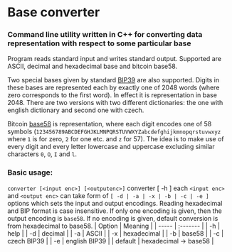 # Base converter
### Command line utility written in C++ for converting data representation with respect to some particular base
Program reads standard input and writes standard output. Supported are ASCII, decimal and hexadecimal base and bitcoin base58.

Two special bases given by standard [BIP39](https://github.com/bitcoin/bips/blob/master/bip-0039/bip-0039-wordlists.md) are also supported. Digits in these bases are represented each by exactly one of 2048 words (where zero corresponds to the first word). In effect it is representation in base 2048. There are two versions with two different dictionaries: the one with english dictionary and second one with czech.

Bitcoin [base58](https://en.wikipedia.org/wiki/Base58) is representation, where each digit encodes one of 58 symbols (`123456789ABCDEFGHJKLMNPQRSTUVWXYZabcdefghijkmnopqrstuvwxyz` where `1` is for zero, `2` for one etc. and `z` for 57). The idea is to make use of every digit and every letter lowercase and uppercase excluding similar characters `0`, `O`, `I` and `l`.

### Basic usage:
`converter [<input enc>] [<outputenc>]`
converter [ -h ]
each `<input enc>` and `<output enc>` can take form of `[ -d | -a | -x | -b | -c | -e ]` options
which sets the input and output encodings. Reading hexadecimal and BIP format is case insensitive. If only one encoding is given, then the output encoding is `base58`. If no encoding is given, default conversion is from hexadecimal to base58.
| Option | Meaning      |
| ----- | :-------     |
| -h    | help         |
| -d    | decimal      |
| -a    | ASCII        |
| -x    | hexadecimal  |
| -b    | base58       |
| -c    | czech BIP39  |
| -e    | english BIP39 |
| default | hexadecimal -> base58  |

